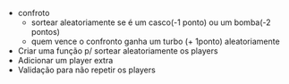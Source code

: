 - confroto
  - sortear aleatoriamente se é um casco(-1 ponto) ou um bomba(-2 pontos)
  - quem vence o confronto ganha um turbo (+ 1ponto) aleatoriamente
- Criar uma função p/ sortear aleatoriamente os players
- Adicionar um player extra
- Validação para não repetir os players
